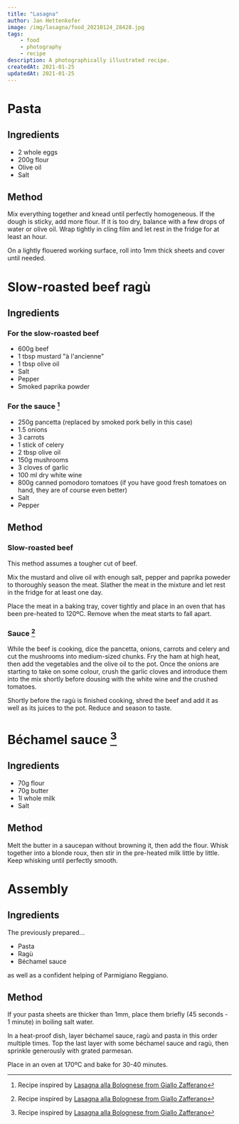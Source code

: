 ```yaml
---
title: "Lasagna"
author: Jan Hettenkofer
image: /img/lasagna/food_20210124_28428.jpg
tags:
    - food
    - photography
    - recipe
description: A photographically illustrated recipe.
createdAt: 2021-01-25
updatedAt: 2021-01-25
---
```


<div class="font-serif">

# Pasta

## Ingredients

- 2 whole eggs
- 200g flour
- Olive oil
- Salt

<full-bleed-section>
    <div
        class="grid grid-cols-2 gap-4 w-full relative"
    >
        <bz-picture loading="lazy" alt="Olive oil, sea salt eggs and flour" src="/img/lasagna/food_20210123_ 24.jpg"></bz-picture>
        <bz-picture loading="lazy" alt="An egg in a heap of flour before mixing" src="/img/lasagna/food_20210123_ 34.jpg"></bz-picture>
    </div>
</full-bleed-section>

## Method

Mix everything together and knead until perfectly homogeneous. If the dough is sticky, add more flour. If it is too dry, balance with a few drops of water or olive oil. Wrap tightly in cling film and let rest in the fridge for at least an hour.

On a lightly flouered working surface, roll into 1mm thick sheets and cover until needed.

<bz-picture loading="lazy" alt="Flour coated sheets of pasta dough" src="/img/lasagna/food_20210124_28385.jpg"></bz-picture>

# Slow-roasted beef ragù

<full-bleed-section>
    <bz-picture loading="lazy" alt="Still life of beef, tomatoes, carrots, garlic, onions, ham and cheese on a red tablecloth" src="/img/lasagna/food_20210124_ 43.jpg"></bz-picture>
</full-bleed-section>

## Ingredients

### For the slow-roasted beef

- 600g beef
- 1 tbsp mustard "à l'ancienne"
- 1 tbsp olive oil
- Salt
- Pepper
- Smoked paprika powder

### For the sauce [^1]

- 250g pancetta (replaced by smoked pork belly in this case)
- 1.5 onions
- 3 carrots
- 1 stick of celery
- 2 tbsp olive oil
- 150g mushrooms
- 3 cloves of garlic
- 100 ml dry white wine
- 800g canned pomodoro tomatoes (if you have good fresh tomatoes on hand, they are of course even better)
- Salt
- Pepper

<full-bleed-section>
    <div
        class="grid grid-cols-3 gap-4 w-full relative"
    >
        <bz-picture loading="lazy" alt="Diced carrots, ham, onions and celery as well as quartered mushrooms" src="/img/lasagna/food_20210124_28350.jpg"></bz-picture>
        <bz-picture loading="lazy" alt="A tin of peeled pomodoro tomatoes" src="/img/lasagna/food_20210124_28366.jpg"></bz-picture>
        <bz-picture loading="lazy" alt="The finished ragù in a heavy pot" src="/img/lasagna/food_20210124_28389.jpg"></bz-picture>
    </div>
</full-bleed-section>

## Method

### Slow-roasted beef

This method assumes a tougher cut of beef.

Mix the mustard and olive oil with enough salt, pepper and paprika poweder to thoroughly season the meat. Slather the meat in the mixture and let rest in the fridge for at least one day.

Place the meat in a baking tray, cover tightly and place in an oven that has been pre-heated to 120ºC. Remove when the meat starts to fall apart.

### Sauce [^1]

While the beef is cooking, dice the pancetta, onions, carrots and celery and cut the mushrooms into medium-sized chunks. Fry the ham at high heat, then add the vegetables and the olive oil to the pot. Once the onions are starting to take on some colour, crush the garlic cloves and introduce them into the mix shortly before dousing with the white wine and the crushed tomatoes.

Shortly before the ragù is finished cooking, shred the beef and add it as well as its juices to the pot. Reduce and season to taste.

<bz-picture loading="lazy" alt="A close-up of the finished ragù" src="/img/lasagna/food_20210124_28393.jpg"></bz-picture>

# Béchamel sauce [^1]

<full-bleed-section>
<div
    class="grid grid-cols-2 gap-4 w-full relative"
>
<bz-picture loading="lazy" alt="Milk being poured into a measuring cup next to bowls containing flour and butter" src="/img/lasagna/food_20210124_28327.jpg"></bz-picture>
<div class="p-4 prose">

## Ingredients

- 70g flour
- 70g butter
- 1l whole milk
- Salt

## Method

Melt the butter in a saucepan without browning it, then add the flour. Whisk together into a blonde roux, then stir in the pre-heated milk little by little. Keep whisking until perfectly smooth.

</div>
</div>
</full-bleed-section>

# Assembly

## Ingredients

The previously prepared...

- Pasta
- Ragù
- Béchamel sauce

as well as a confident helping of Parmigiano Reggiano.

## Method

If your pasta sheets are thicker than 1mm, place them briefly (45 seconds - 1 minute) in boiling salt water.

In a heat-proof dish, layer béchamel sauce, ragù and pasta in this order multiple times. Top the last layer with some béchamel sauce and ragù, then sprinkle generously with grated parmesan.

Place in an oven at 170ºC and bake for 30-40 minutes.

<full-bleed-section>
    <bz-picture loading="lazy" alt="The cheese crust of the finished lasagna bolognese" src="/img/lasagna/food_20210124_28432.jpg"></bz-picture>
</full-bleed-section>
<!-- <full-bleed-section>
<div
    class="grid grid-cols-2 gap-4 w-full relative"
>
<bz-picture loading="lazy" src="/img/lasagna/food_20210124_28446.jpg"></bz-picture>
<div class="p-4">
</div>
</div>
</full-bleed-section> -->

</div>

[^1]: Recipe inspired by [Lasagna alla Bolognese from Giallo Zafferano](https://ricette.giallozafferano.it/Lasagne-alla-Bolognese.html)
